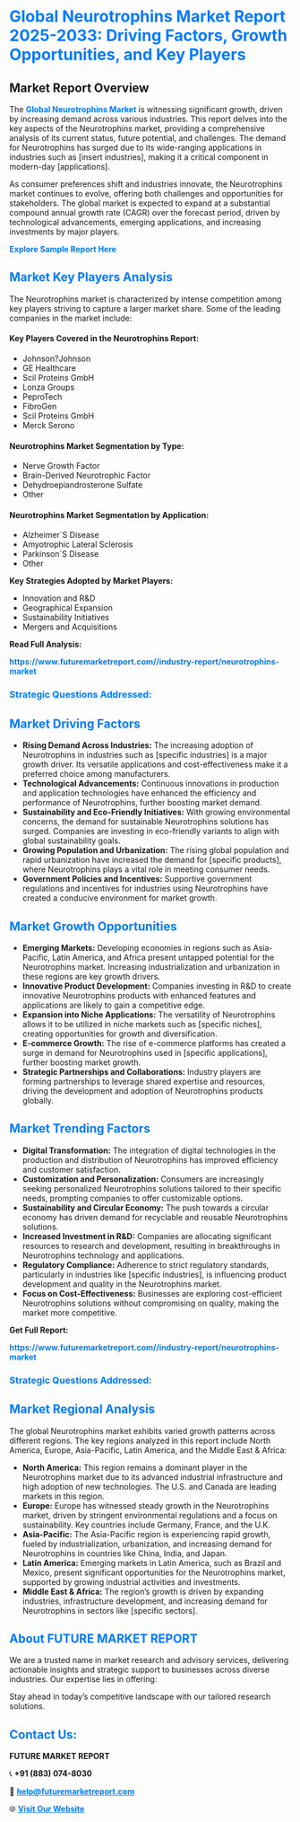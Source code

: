 <h1 style="color: #007BFF;">Global Neurotrophins Market Report 2025-2033: Driving Factors, Growth Opportunities, and Key Players</h1>

<section id="overview">
<h2>Market Report Overview</h2>
<p>The <a href="https://www.futuremarketreport.com//industry-report/neurotrophins-market" style="color: #007BFF; text-decoration: none;"><strong>Global Neurotrophins Market</strong></a> is witnessing significant growth, driven by increasing demand across various industries. This report delves into the key aspects of the Neurotrophins market, providing a comprehensive analysis of its current status, future potential, and challenges. The demand for Neurotrophins has surged due to its wide-ranging applications in industries such as [insert industries], making it a critical component in modern-day [applications].</p>
<p>As consumer preferences shift and industries innovate, the Neurotrophins market continues to evolve, offering both challenges and opportunities for stakeholders. The global market is expected to expand at a substantial compound annual growth rate (CAGR) over the forecast period, driven by technological advancements, emerging applications, and increasing investments by major players.</p>
</section>

<section id="overview">
<p><a href="https://www.futuremarketreport.com//request-sample/reportId=79048" style="color: #007BFF; text-decoration: none;"><strong>Explore Sample Report Here</strong></a></p>
</section>

<section id="key-players">
<h2 style="color: #007BFF;">Market Key Players Analysis</h2>
<p>The Neurotrophins market is characterized by intense competition among key players striving to capture a larger market share. Some of the leading companies in the market include:</p>
<h4>Key Players Covered in the Neurotrophins Report:</h4>
<ul><li>Johnson?Johnson</li><li>GE Healthcare</li><li>Scil Proteins GmbH</li><li>Lonza Groups</li><li>PeproTech</li><li>FibroGen</li><li>Scil Proteins GmbH</li><li>Merck Serono</li></ul>
<h4>Neurotrophins Market Segmentation by Type:</h4>
<ul><li>Nerve Growth Factor</li><li>Brain-Derived Neurotrophic Factor</li><li>Dehydroepiandrosterone Sulfate</li><li>Other</li></ul>

<h4>Neurotrophins Market Segmentation by Application:</h4>
<ul><li>Alzheimer`S Disease</li><li>Amyotrophic Lateral Sclerosis</li><li>Parkinson`S Disease</li><li>Other</li></ul>
<p><strong>Key Strategies Adopted by Market Players:</strong></p>
<ul>
<li>Innovation and R&D</li>
<li>Geographical Expansion</li>
<li>Sustainability Initiatives</li>
<li>Mergers and Acquisitions</li>
</ul>
</section>

<section>
<p><strong>Read Full Analysis: </strong></p><a href="https://www.futuremarketreport.com//industry-report/neurotrophins-market" style="color: #007BFF; text-decoration: none;"><strong>https://www.futuremarketreport.com//industry-report/neurotrophins-market</strong></a>
<h3 style="color: #007BFF;">Strategic Questions Addressed:</h3>
</section>

<section id="driving-factors">
<h2 style="color: #007BFF;">Market Driving Factors</h2>
<ul>
<li><strong>Rising Demand Across Industries:</strong> The increasing adoption of Neurotrophins in industries such as [specific industries] is a major growth driver. Its versatile applications and cost-effectiveness make it a preferred choice among manufacturers.</li>
<li><strong>Technological Advancements:</strong> Continuous innovations in production and application technologies have enhanced the efficiency and performance of Neurotrophins, further boosting market demand.</li>
<li><strong>Sustainability and Eco-Friendly Initiatives:</strong> With growing environmental concerns, the demand for sustainable Neurotrophins solutions has surged. Companies are investing in eco-friendly variants to align with global sustainability goals.</li>
<li><strong>Growing Population and Urbanization:</strong> The rising global population and rapid urbanization have increased the demand for [specific products], where Neurotrophins plays a vital role in meeting consumer needs.</li>
<li><strong>Government Policies and Incentives:</strong> Supportive government regulations and incentives for industries using Neurotrophins have created a conducive environment for market growth.</li>
</ul>
</section>

<section id="growth-opportunities">
<h2 style="color: #007BFF;">Market Growth Opportunities</h2>
<ul>
<li><strong>Emerging Markets:</strong> Developing economies in regions such as Asia-Pacific, Latin America, and Africa present untapped potential for the Neurotrophins market. Increasing industrialization and urbanization in these regions are key growth drivers.</li>
<li><strong>Innovative Product Development:</strong> Companies investing in R&D to create innovative Neurotrophins products with enhanced features and applications are likely to gain a competitive edge.</li>
<li><strong>Expansion into Niche Applications:</strong> The versatility of Neurotrophins allows it to be utilized in niche markets such as [specific niches], creating opportunities for growth and diversification.</li>
<li><strong>E-commerce Growth:</strong> The rise of e-commerce platforms has created a surge in demand for Neurotrophins used in [specific applications], further boosting market growth.</li>
<li><strong>Strategic Partnerships and Collaborations:</strong> Industry players are forming partnerships to leverage shared expertise and resources, driving the development and adoption of Neurotrophins products globally.</li>
</ul>
</section>

<section id="trending-factors">
<h2 style="color: #007BFF;">Market Trending Factors</h2>
<ul>
<li><strong>Digital Transformation:</strong> The integration of digital technologies in the production and distribution of Neurotrophins has improved efficiency and customer satisfaction.</li>
<li><strong>Customization and Personalization:</strong> Consumers are increasingly seeking personalized Neurotrophins solutions tailored to their specific needs, prompting companies to offer customizable options.</li>
<li><strong>Sustainability and Circular Economy:</strong> The push towards a circular economy has driven demand for recyclable and reusable Neurotrophins solutions.</li>
<li><strong>Increased Investment in R&D:</strong> Companies are allocating significant resources to research and development, resulting in breakthroughs in Neurotrophins technology and applications.</li>
<li><strong>Regulatory Compliance:</strong> Adherence to strict regulatory standards, particularly in industries like [specific industries], is influencing product development and quality in the Neurotrophins market.</li>
<li><strong>Focus on Cost-Effectiveness:</strong> Businesses are exploring cost-efficient Neurotrophins solutions without compromising on quality, making the market more competitive.</li>
</ul>
</section>

<section>
<p><strong>Get Full Report: </strong></p><a href="https://www.futuremarketreport.com//industry-report/neurotrophins-market" style="color: #007BFF; text-decoration: none;"><strong>https://www.futuremarketreport.com//industry-report/neurotrophins-market</strong></a>
<h3 style="color: #007BFF;">Strategic Questions Addressed:</h3>
</section>


<section id="regional-analysis">
<h2 style="color: #007BFF;">Market Regional Analysis</h2>
<p>The global Neurotrophins market exhibits varied growth patterns across different regions. The key regions analyzed in this report include North America, Europe, Asia-Pacific, Latin America, and the Middle East & Africa:</p>
<ul>
<li><strong>North America:</strong> This region remains a dominant player in the Neurotrophins market due to its advanced industrial infrastructure and high adoption of new technologies. The U.S. and Canada are leading markets in this region.</li>
<li><strong>Europe:</strong> Europe has witnessed steady growth in the Neurotrophins market, driven by stringent environmental regulations and a focus on sustainability. Key countries include Germany, France, and the U.K.</li>
<li><strong>Asia-Pacific:</strong> The Asia-Pacific region is experiencing rapid growth, fueled by industrialization, urbanization, and increasing demand for Neurotrophins in countries like China, India, and Japan.</li>
<li><strong>Latin America:</strong> Emerging markets in Latin America, such as Brazil and Mexico, present significant opportunities for the Neurotrophins market, supported by growing industrial activities and investments.</li>
<li><strong>Middle East & Africa:</strong> The region’s growth is driven by expanding industries, infrastructure development, and increasing demand for Neurotrophins in sectors like [specific sectors].</li>
</ul>
</section>

<footer>
<h2 style="color: #007BFF;">About FUTURE MARKET REPORT</h2>
<p>We are a trusted name in market research and advisory services, delivering actionable insights and strategic support to businesses across diverse industries. Our expertise lies in offering:</p>

<p>Stay ahead in today’s competitive landscape with our tailored research solutions.</p>

<h2 style="color: #007BFF;">Contact Us:</h2>
<p><strong>FUTURE MARKET REPORT</strong></p>
<p>📞 <strong>+91 (883) 074-8030</strong></p>
<p>📧 <strong><a href="mailto:help@futuremarketreport.com" style="color: #007BFF;">help@futuremarketreport.com</a></strong></p>
<p>🌐 <strong><a href="https://www.futuremarketreport.com/" style="color: #007BFF;">Visit Our Website</a></strong></p>
</footer>